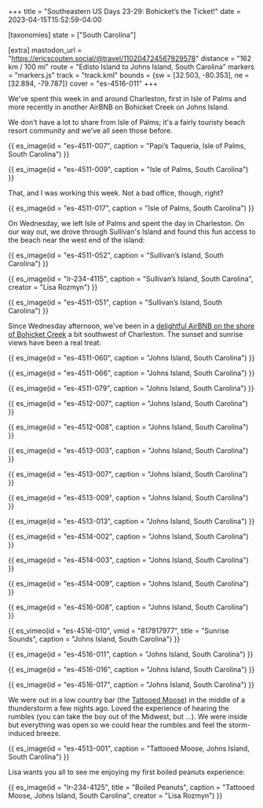 +++
title = "Southeastern US Days 23-29: Bohicket’s the Ticket!"
date = 2023-04-15T15:52:59-04:00

[taxonomies]
state = ["South Carolina"]

[extra]
mastodon_url = "https://ericscouten.social/@travel/110204724567929578"
distance = "162 km / 100 mi"
route = "Edisto Island to Johns Island, South Carolina"
markers = "markers.js"
track = "track.kml"
bounds = {sw = [32.503, -80.353], ne = [32.894, -79.787]}
cover = "es-4516-011"
+++

We've spent this week in and around Charleston, first in Isle of Palms and more recently in another AirBNB on Bohicket Creek on Johns Island.

<!-- more -->

We don't have a lot to share from Isle of Palms; it's a fairly touristy beach resort community and we've all seen those before.

{{ es_image(id = "es-4511-007", caption = "Papi’s Taqueria, Isle of Palms, South Carolina") }}

{{ es_image(id = "es-4511-009", caption = "Isle of Palms, South Carolina") }}

That, and I was working this week. Not a bad office, though, right?

{{ es_image(id = "es-4511-017", caption = "Isle of Palms, South Carolina") }}

On Wednesday, we left Isle of Palms and spent the day in Charleston. On our way out, we drove through Sullivan's Island and found this fun access to the beach near the west end of the island:

{{ es_image(id = "es-4511-052", caption = "Sullivan’s Island, South Carolina") }}

{{ es_image(id = "lr-234-4115", caption = "Sullivan’s Island, South Carolina", creator = "Lisa Rozmyn") }}

{{ es_image(id = "es-4511-051", caption = "Sullivan’s Island, South Carolina") }}

Since Wednesday afternoon, we've been in a [delightful AirBNB on the shore of Bohicket Creek](https://www.airbnb.com/rooms/39203440) a bit southwest of Charleston. The sunset and sunrise views have been a real treat:

{{ es_image(id = "es-4511-060", caption = "Johns Island, South Carolina") }}

{{ es_image(id = "es-4511-066", caption = "Johns Island, South Carolina") }}

{{ es_image(id = "es-4511-079", caption = "Johns Island, South Carolina") }}

{{ es_image(id = "es-4512-007", caption = "Johns Island, South Carolina") }}

{{ es_image(id = "es-4512-008", caption = "Johns Island, South Carolina") }}

{{ es_image(id = "es-4513-003", caption = "Johns Island, South Carolina") }}

{{ es_image(id = "es-4513-007", caption = "Johns Island, South Carolina") }}

{{ es_image(id = "es-4513-009", caption = "Johns Island, South Carolina") }}

{{ es_image(id = "es-4513-013", caption = "Johns Island, South Carolina") }}

{{ es_image(id = "es-4514-002", caption = "Johns Island, South Carolina") }}

{{ es_image(id = "es-4514-003", caption = "Johns Island, South Carolina") }}

{{ es_image(id = "es-4514-009", caption = "Johns Island, South Carolina") }}

{{ es_image(id = "es-4516-008", caption = "Johns Island, South Carolina") }}

{{ es_vimeo(id = "es-4516-010", vmid = "817917977", title = "Sunrise Sounds", caption = "Johns Island, South Carolina") }}

{{ es_image(id = "es-4516-011", caption = "Johns Island, South Carolina") }}

{{ es_image(id = "es-4516-016", caption = "Johns Island, South Carolina") }}

{{ es_image(id = "es-4516-017", caption = "Johns Island, South Carolina") }}

We were out in a low country bar (the [Tattooed Moose](https://tattooedmoose.com/)) in the middle of a thunderstorm a few nights ago. Loved the experience of hearing the rumbles (you can take the boy out of the Midwest, but ...). We were inside but everything was open so we could hear the rumbles and feel the storm-induced breeze.

{{ es_image(id = "es-4513-001", caption = "Tattooed Moose, Johns Island, South Carolina") }}

Lisa wants you all to see me enjoying my first boiled peanuts experience:

{{ es_image(id = "lr-234-4125", title = "Boiled Peanuts", caption = "Tattooed Moose, Johns Island, South Carolina", creator = "Lisa Rozmyn") }}
